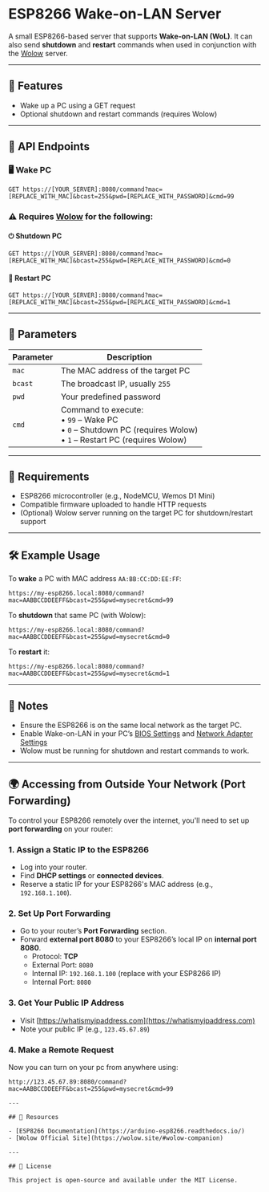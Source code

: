 # ESP8266 Wake-on-LAN Server

A small ESP8266-based server that supports **Wake-on-LAN (WoL)**. It can also send **shutdown** and **restart** commands when used in conjunction with the [Wolow](https://wolow.site/) server.

---

## 📡 Features

- Wake up a PC using a GET request
- Optional shutdown and restart commands (requires Wolow)

---

## 🔗 API Endpoints

### 🖥 Wake PC

`GET https://[YOUR_SERVER]:8080/command?mac=[REPLACE_WITH_MAC]&bcast=255&pwd=[REPLACE_WITH_PASSWORD]&cmd=99`

### ⚠ Requires [Wolow](https://wolow.site/) for the following:

#### ⏻ Shutdown PC

`GET https://[YOUR_SERVER]:8080/command?mac=[REPLACE_WITH_MAC]&bcast=255&pwd=[REPLACE_WITH_PASSWORD]&cmd=0`

#### 🔄 Restart PC

`GET https://[YOUR_SERVER]:8080/command?mac=[REPLACE_WITH_MAC]&bcast=255&pwd=[REPLACE_WITH_PASSWORD]&cmd=1`

---

## 🔧 Parameters

| Parameter | Description |
|----------|-------------|
| `mac`    | The MAC address of the target PC |
| `bcast`  | The broadcast IP, usually `255` |
| `pwd`    | Your predefined password |
| `cmd`    | Command to execute:<br>• `99` – Wake PC<br>• `0` – Shutdown PC (requires Wolow)<br>• `1` – Restart PC (requires Wolow) |

---

## 🔌 Requirements

- ESP8266 microcontroller (e.g., NodeMCU, Wemos D1 Mini)
- Compatible firmware uploaded to handle HTTP requests
- (Optional) Wolow server running on the target PC for shutdown/restart support

---

## 🛠 Example Usage

To **wake** a PC with MAC address `AA:BB:CC:DD:EE:FF`:

```
https://my-esp8266.local:8080/command?mac=AABBCCDDEEFF&bcast=255&pwd=mysecret&cmd=99
```

To **shutdown** that same PC (with Wolow):

```
https://my-esp8266.local:8080/command?mac=AABBCCDDEEFF&bcast=255&pwd=mysecret&cmd=0
```

To **restart** it:

```
https://my-esp8266.local:8080/command?mac=AABBCCDDEEFF&bcast=255&pwd=mysecret&cmd=1
```

---

## 🧠 Notes

- Ensure the ESP8266 is on the same local network as the target PC.
- Enable Wake-on-LAN in your PC’s [BIOS Settings](https://youtu.be/7rnpV8onpjM?si=Z1_Jr_2Q9qIaoAOS) and [Network Adapter Settings](https://youtu.be/4-zlIAyy10k?si=i68x27b43tMmLcFk)
- Wolow must be running for shutdown and restart commands to work.

---

## 🌍 Accessing from Outside Your Network (Port Forwarding)

To control your ESP8266 remotely over the internet, you'll need to set up **port forwarding** on your router:

### 1. Assign a Static IP to the ESP8266
- Log into your router.
- Find **DHCP settings** or **connected devices**.
- Reserve a static IP for your ESP8266's MAC address (e.g., `192.168.1.100`).

### 2. Set Up Port Forwarding
- Go to your router’s **Port Forwarding** section.
- Forward **external port 8080** to your ESP8266’s local IP on **internal port 8080**.
  - Protocol: **TCP**
  - External Port: `8080`
  - Internal IP: `192.168.1.100` (replace with your ESP8266 IP)
  - Internal Port: `8080`

### 3. Get Your Public IP Address
- Visit [https://whatismyipaddress.com](https://whatismyipaddress.com)
- Note your public IP (e.g., `123.45.67.89`)

### 4. Make a Remote Request
Now you can turn on your pc from anywhere using:

```
http://123.45.67.89:8080/command?mac=AABBCCDDEEFF&bcast=255&pwd=mysecret&cmd=99

---

## 📎 Resources

- [ESP8266 Documentation](https://arduino-esp8266.readthedocs.io/)
- [Wolow Official Site](https://wolow.site/#wolow-companion)

---

## 📄 License

This project is open-source and available under the MIT License.
